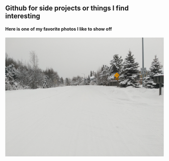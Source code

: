 ## Github for side projects or things I find interesting


#### Here is one of my favorite photos I like to show off

![Photo of snowy background](IMG_20170210_143523.jpg) 


<!--
**907-ClubMember/907-ClubMember** is a ✨ _special_ ✨ repository because its `README.md` (this file) appears on your GitHub profile.

Here are some ideas to get you started:
https://stackoverflow.com/questions/14494747/how-to-add-images-to-readme-md-on-github
- 🔭 I’m currently working on ...
- 🌱 I’m currently learning ...
- 👯 I’m looking to collaborate on ...
- 🤔 I’m looking for help with ...
- 💬 Ask me about ...
- 📫 How to reach me: ...
- 😄 Pronouns: ...
- ⚡ Fun fact: ...
-->
